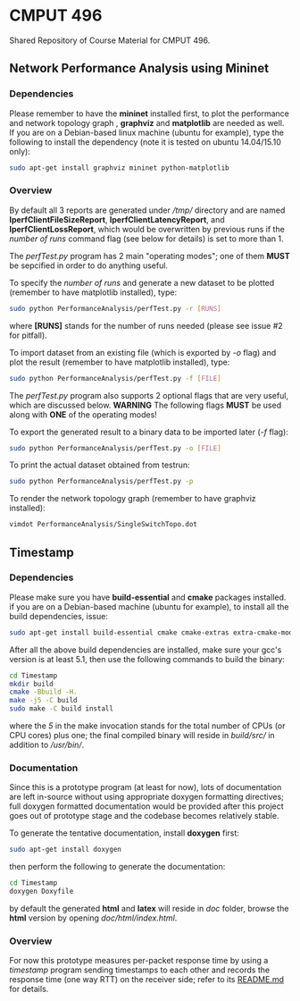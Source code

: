 # CMPUT 496
Shared Repository of Course Material for CMPUT 496.

## Network Performance Analysis using Mininet
### Dependencies
Please remember to have the **mininet** installed first, to plot the performance
and network topology graph , **graphviz** and **matplotlib** are needed as well.
If you are on a Debian-based linux machine (ubuntu for example), type the
following to install the dependency
(note it is tested on ubuntu 14.04/15.10 only):
```bash
sudo apt-get install graphviz mininet python-matplotlib
```
### Overview
By default all 3 reports are generated under */tmp/* directory and are named
**IperfClientFileSizeReport**, **IperfClientLatencyReport**, and
**IperfClientLossReport**, which would be overwritten by previous runs if the
*number of runs* command flag (see below for details) is set to more than 1.

The *perfTest.py* program has 2 main "operating modes"; one of them **MUST** be
sepcified in order to do anything useful.

To specify the *number of runs* and generate a new dataset to be plotted
(remember to have matplotlib installed), type:
```bash
sudo python PerformanceAnalysis/perfTest.py -r [RUNS]
```
where **[RUNS]** stands for the number of runs needed
(please see issue #2 for pitfall).

To import dataset from an existing file (which is exported by *-o* flag) and
plot the result (remember to have matplotlib installed), type:
```bash
sudo python PerformanceAnalysis/perfTest.py -f [FILE]
```

The *perfTest.py* program also supports 2 optional flags that are very useful,
which are discussed below.
**WARNING**
The following flags **MUST** be used along with **ONE** of the operating modes!

To export the generated result to a binary data to be imported later
(*-f* flag):
```bash
sudo python PerformanceAnalysis/perfTest.py -o [FILE]
```

To print the actual dataset obtained from testrun:
```bash
sudo python PerformanceAnalysis/perfTest.py -p
```

To render the network topology graph (remember to have graphviz installed):
```bash
vimdot PerformanceAnalysis/SingleSwitchTopo.dot
```

## Timestamp
### Dependencies
Please make sure you have **build-essential** and **cmake** packages installed.
if you are on a Debian-based machine (ubuntu for example), to install all the
build dependencies, issue:
```bash
sudo apt-get install build-essential cmake cmake-extras extra-cmake-modules
```
After all the above build dependencies are installed, make sure your gcc's
version is at least 5.1, then use the following commands to build the binary:
```bash
cd Timestamp
mkdir build
cmake -Bbuild -H.
make -j5 -C build
sudo make -C build install
```
where the *5* in the make invocation stands for the total number of CPUs (or
CPU cores) plus one; the final compiled binary will reside in *build/src/* in
addition to */usr/bin/*.

### Documentation
Since this is a prototype program (at least for now), lots of documentation are
left in-source without using appropriate doxygen formatting directives; full
doxygen formatted documentation would be provided after this project goes out
of prototype stage and the codebase becomes relatively stable.

To generate the tentative documentation, install **doxygen** first:
```bash
sudo apt-get install doxygen
```
then perform the following to generate the documentation:
```bash
cd Timestamp
doxygen Doxyfile
```
by default the generated **html** and **latex** will reside in *doc* folder,
browse the **html** version by opening *doc/html/index.html*.
### Overview
For now this prototype measures per-packet response time by using a *timestamp*
program sending timestamps to each other and records the response time (one
way RTT) on the receiver side; refer to its [README.md](./Timestamp/README.md)
for details.
